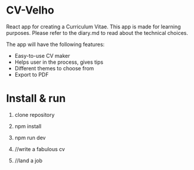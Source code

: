 # CV-Velho

React app for creating a Curriculum Vitae.
This app is made for learning purposes.
Please refer to the diary.md to read about the technical choices.

The app will have the following features:

- Easy-to-use CV maker
- Helps user in the process, gives tips
- Different themes to choose from
- Export to PDF

# Install & run

1. clone repository

2. npm install

3. npm run dev

4. //write a fabulous cv

5. //land a job
